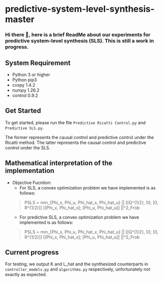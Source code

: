# predictive-system-level-synthesis-master
### Hi there 👋, here is a brief ReadMe about our experiments for predictive system-level synthesis (SLS). This is still a work in progress.
## System Requirement
<!--
We recommend using Python 3 (and pip3) or above. 
-->
* Python 3 or higher
* Python pip3
* cvxpy 1.4.2
* numpy 1.26.2
* control 0.9.2

## Get Started
To get started, please run the file ``Predictive Ricatti Control.py`` and  ``Predictive SLS.py``.

The former represents the causal control and predictive control under the Ricatti method. The latter represents the causal control and predictive control under the SLS.

## Mathematical interpretation of the implementation
* Objective Fucntion:
  - For SLS, a convex optimization problem we have implemented is as follows:
  > PSLS = min_{Phi_x, Phi_u, Phi_hat_x, Phi_hat_u} || [[Q^{1/2}, 0]; [0, R^{1/2}]] [[Phi_x, Phi_hat_x]; [Phi_u, Phi_hat_u]] ||^2_Frob
  - For predictive SLS, a convex optimization problem we have implemented is as follows:
  > PSLS = min_{Phi_x, Phi_u, Phi_hat_x, Phi_hat_u} || [[Q^{1/2}, 0]; [0, R^{1/2}]] [[Phi_x, Phi_hat_x]; [Phi_u, Phi_hat_u]] ||^2_Frob
## Current progress
For testing, we output K and L_hat and the synthesized counterparts in ``controller_models.py`` and ``algorithms.py`` respectively, unfortunately not exactly as expected.

